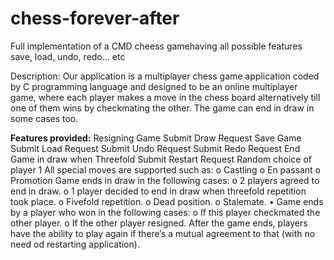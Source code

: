 # chess-forever-after

Full implementation of a CMD cheess gamehaving all possible features save, load, undo, redo… etc

Description:
Our application is a multiplayer chess game application coded by C programming language and designed to be an online multiplayer game, where each player makes a move in the chess board alternatively till one of them wins by checkmating the other. The game can end in draw in some cases too.

**Features provided:**
Resigning Game
Submit Draw Request
Save Game
Submit Load Request
Submit Undo Request
Submit Redo Request
End Game in draw when Threefold
Submit Restart Request
Random choice of player 1
All special moves are supported such as:
o Castling
o En passant
o Promotion
Game ends in draw in the following cases:
o 2 players agreed to end in draw.
o 1 player decided to end in draw when threefold repetition took place.
o Fivefold repetition.
o Dead position.
o Stalemate.
• Game ends by a player who won in the following cases:
o If this player checkmated the other player.
o If the other player resigned.
After the game ends, players have the ability to play again if there’s a mutual agreement to that (with no need od restarting application).
